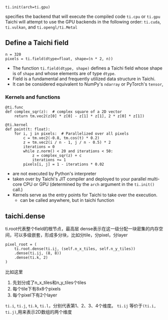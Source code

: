 
```
ti.init(arch=ti.gpu)
```
specifies the backend that will execute the compiled code
`ti.cpu` or `ti.gpu`
Taichi will attempt to use the GPU backends in the following order: `ti.cuda`, `ti.vulkan`, and `ti.opengl/ti.Metal`




## Define a Taichi field

```
n = 320
pixels = ti.field(dtype=float, shape=(n * 2, n))
```

* The function `ti.field(dtype, shape)` defines a Taichi field whose shape is of `shape` and whose elements are of type `dtype`.
* Field is a fundamental and frequently utilized data structure in Taichi.
* It can be considered equivalent to NumPy's `ndarray` or PyTorch's `tensor`,


### Kernels and functions
```
@ti.func
def complex_sqr(z):  # complex square of a 2D vector
    return tm.vec2(z[0] * z[0] - z[1] * z[1], 2 * z[0] * z[1])

@ti.kernel
def paint(t: float):
    for i, j in pixels:  # Parallelized over all pixels
        c = tm.vec2(-0.8, tm.cos(t) * 0.2)
        z = tm.vec2(i / n - 1, j / n - 0.5) * 2
        iterations = 0
        while z.norm() < 20 and iterations < 50:
            z = complex_sqr(z) + c
            iterations += 1
        pixels[i, j] = 1 - iterations * 0.02
```
* are not executed by Python's interpreter
* taken over by Taichi's JIT compiler and deployed to your parallel multi-core CPU or GPU (determined by the `arch` argument in the `ti.init()` call.)
* Kernels serve as the entry points for Taichi to take over the execution.
	* can be called anywhere, but in taichi function


## taichi.dense
ti.root代表整个field的根节点，最高层
dense表示在这一级分配一块密集的内存空间，可以多级嵌套，形成多分块，比如分tile，分pixel，分layer
```
pixel_root = (
    ti.root.dense(ti.ij, (self.n_x_tiles, self.n_y_tiles))
    .dense(ti.ij, (8, 8))
    .dense(ti.k, 2)
)
```
比如这里
1. 先划分成了n_x_tiles和n_y_tiles个tiles
2. 每个tile下有8x8个pixels
3. 每个pixel下有2个layer 

`ti.i`, `ti.j`, `ti.k`, `ti.l`，分别代表第1、2、3、4个维度。
`ti.ij` 等价于`(ti.i, ti.j)`,用来表示2D数组的两个维度